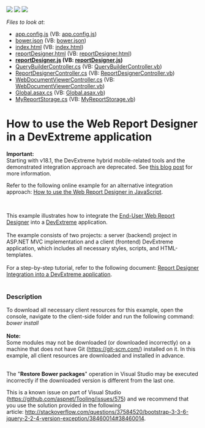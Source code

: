 <!-- default badges list -->
![](https://img.shields.io/endpoint?url=https://codecentral.devexpress.com/api/v1/VersionRange/128596863/17.2.13%2B)
[![](https://img.shields.io/badge/Open_in_DevExpress_Support_Center-FF7200?style=flat-square&logo=DevExpress&logoColor=white)](https://supportcenter.devexpress.com/ticket/details/T505059)
[![](https://img.shields.io/badge/📖_How_to_use_DevExpress_Examples-e9f6fc?style=flat-square)](https://docs.devexpress.com/GeneralInformation/403183)
<!-- default badges end -->
<!-- default file list -->
*Files to look at*:

* [app.config.js](./CS/ClientSideDevExtremeProject/app.config.js) (VB: [app.config.js](./VB/ClientSideDevExtremeProject/app.config.js))
* [bower.json](./CS/ClientSideDevExtremeProject/bower.json) (VB: [bower.json](./VB/ClientSideDevExtremeProject/bower.json))
* [index.html](./CS/ClientSideDevExtremeProject/index.html) (VB: [index.html](./VB/ClientSideDevExtremeProject/index.html))
* [reportDesigner.html](./CS/ClientSideDevExtremeProject/views/reportDesigner.html) (VB: [reportDesigner.html](./VB/ClientSideDevExtremeProject/views/reportDesigner.html))
* **[reportDesigner.js](./CS/ClientSideDevExtremeProject/views/reportDesigner.js) (VB: [reportDesigner.js](./VB/ClientSideDevExtremeProject/views/reportDesigner.js))**
* [QueryBuilderController.cs](./CS/ServerSide/Controllers/QueryBuilderController.cs) (VB: [QueryBuilderController.vb](./VB/ServerSide/Controllers/QueryBuilderController.vb))
* [ReportDesignerController.cs](./CS/ServerSide/Controllers/ReportDesignerController.cs) (VB: [ReportDesignerController.vb](./VB/ServerSide/Controllers/ReportDesignerController.vb))
* [WebDocumentViewerController.cs](./CS/ServerSide/Controllers/WebDocumentViewerController.cs) (VB: [WebDocumentViewerController.vb](./VB/ServerSide/Controllers/WebDocumentViewerController.vb))
* [Global.asax.cs](./CS/ServerSide/Global.asax.cs) (VB: [Global.asax.vb](./VB/ServerSide/Global.asax.vb))
* [MyReportStorage.cs](./CS/ServerSide/MyReportStorage.cs) (VB: [MyReportStorage.vb](./VB/ServerSide/MyReportStorage.vb))
<!-- default file list end -->
# How to use the Web Report Designer in a DevExtreme application

<strong>Important:</strong>&nbsp;<br>Starting with v18.1, the DevExtreme hybrid mobile-related tools and the demonstrated integration approach are deprecated. See <a href="https://community.devexpress.com/blogs/aspnet/archive/2018/02/26/devextreme-hybrid-mobile-tools-deprecation-in-v18-1.aspx">this blog post</a> for more information.<br>
<p>Refer to the following online example for an alternative integration approach: <a href="https://github.com/DevExpress-Examples/how-to-use-the-web-report-designer-in-javascript-t561230">How to use the Web Report Designer in JavaScript</a>.</p>
<br>

This example illustrates how to integrate the <a href="https://documentation.devexpress.com/#XtraReports/CustomDocument17103">End-User Web Report Designer</a> into a <a href="https://js.devexpress.com/">DevExtreme</a> application.<br><br>The example consists of two projects: a server (backend) project in ASP.NET MVC implementation and a client (frontend) DevExtreme application, which includes all necessary styles, scripts, and HTML-templates.<br><br>For a step-by-step tutorial, refer to the following document: <a href="https://documentation.devexpress.com/XtraReports/119332/Creating-End-User-Reporting-Applications/Web-Reporting/Using-Reporting-Controls-in-JS/Report-Designer-Integration-into-a-DevExtreme-application">Report Designer Integration into a DevExtreme application</a>.<br><br>


<h3>Description</h3>

To download all necessary client resources for this example, open the console,&nbsp;navigate to the client-side folder and run the following command:<br><em>bower install</em><br><br><strong>Note:</strong>&nbsp;<br>Some modules may not be downloaded (or downloaded incorrectly) on a machine that does not have Git (<a href="https://git-scm.com/">https://git-scm.com/</a>) installed on it. In this example, all client resources are downloaded and installed in advance.<br><br>
<p>The "<strong>Restore Bower packages</strong>" operation in Visual Studio may be executed incorrectly if the downloaded version is different from the last one.</p>
<p>This is a known issue on part of Visual Studio (<a href="https://github.com/aspnet/Tooling/issues/575">https://github.com/aspnet/Tooling/issues/575</a>) and we recommend that you use the solution provided in the following article:&nbsp;<a href="http://stackoverflow.com/questions/37584520/bootstrap-3-3-6-jquery-2-2-4-version-exception/38460014#38460014">http://stackoverflow.com/questions/37584520/bootstrap-3-3-6-jquery-2-2-4-version-exception/38460014#38460014</a>.</p>

<br/>


